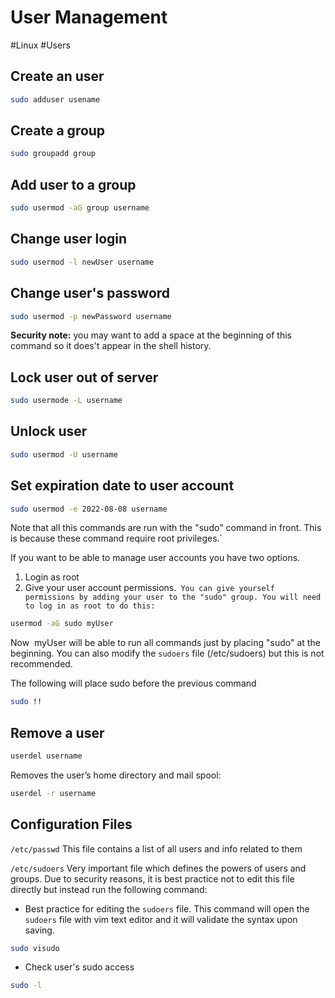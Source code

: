 # User Management
#Linux #Users

## Create an user
```bash
sudo adduser usename
```
 
## Create a group
```bash
sudo groupadd group
```

## Add user to a group
```bash
sudo usermod -aG group username
```
## Change user login
```bash
sudo usermod -l newUser username
```
##  Change user's password
```bash
sudo usermod -p newPassword username
```
**Security note:** you may want to add a space at the beginning of this command so it does't appear in the shell history.

## Lock user out of server
```bash
sudo usermode -L username
```

## Unlock user
```bash
sudo usermod -U username
```

## Set expiration date to user account
```bash
sudo usermod -e 2022-08-08 username
```
Note that all this commands are run with the "sudo" command in front. This is because these command require root privileges.`

If you want to be able to manage user accounts you have two options. 
1. Login as root 
2. Give your user account permissions.`
You can give yourself permissions by adding your user to the "sudo" group. You will need to log in as root to do this:`

```bash
usermod -aG sudo myUser
```
Now  myUser will be able to run all commands just by placing "sudo" at the beginning. You can also modify the `sudoers` file (/etc/sudoers) but this is not recommended.

The following will place sudo before the previous command
```bash
sudo !!
```

## Remove a user
```bash
userdel username
```

Removes the user’s home directory and mail spool:
```bash
userdel -r username
```

## Configuration Files

`/etc/passwd`
This file contains a list of all users and info related to them

`/etc/sudoers`
Very important file which defines the powers of users and groups. Due to security reasons, it is best practice not to edit this file directly but instead run the following command:

- Best practice for editing the `sudoers` file. This command will open the `sudoers` file with vim text editor and it will validate the syntax upon saving.
```bash
sudo visudo
```

- Check user's sudo access
```bash
sudo -l
```
